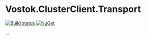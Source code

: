 # Vostok.ClusterClient.Transport

[![Build status](https://ci.appveyor.com/api/projects/status/github/vostok/clusterclient.transport?svg=true&branch=master)](https://ci.appveyor.com/project/vostok/clusterclient.transport/branch/master)
[![NuGet](https://img.shields.io/nuget/v/Vostok.ClusterClient.Transport.svg)](https://www.nuget.org/packages/Vostok.ClusterClient.Transport)

...
